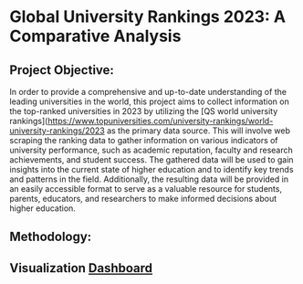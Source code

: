 # Global University Rankings 2023: A Comparative Analysis

## Project Objective: 
In order to provide a comprehensive and up-to-date understanding of the leading universities in the world, this project aims to collect information on the top-ranked universities in 2023 by utilizing the [QS world university rankings](https://www.topuniversities.com/university-rankings/world-university-rankings/2023 as the primary data source. This will involve web scraping the ranking data to gather information on various indicators of university performance, such as academic reputation, faculty and research achievements, and student success. The gathered data will be used to gain insights into the current state of higher education and to identify key trends and patterns in the field. Additionally, the resulting data will be provided in an easily accessible format to serve as a valuable resource for students, parents, educators, and researchers to make informed decisions about higher education.

## Methodology:

## Visualization [Dashboard](https://public.tableau.com/app/profile/naosher.mustakim/viz/QSWorldUniversityRankings2023/Dashboard1?publish=yes) 

